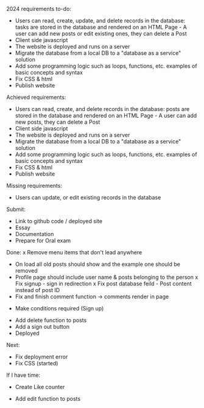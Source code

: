 2024 requirements to-do:
- Users can read, create, update, and delete records in the database: tasks are stored in the database and rendered on an HTML Page - A user can add new posts or edit existing ones, they can delete a Post
- Client side javascript
- The website is deployed and runs on a server
- Migrate the database from a local DB to a "database as a service" solution
- Add some programming logic such as loops, functions, etc. examples of basic concepts and syntax
- Fix CSS & html
- Publish website

Achieved requirements:
- Users can read, create, and delete records in the database: posts are stored in the database and rendered on an HTML Page - A user can add new posts, they can delete a Post
- Client side javascript
- The website is deployed and runs on a server
- Migrate the database from a local DB to a "database as a service" solution
- Add some programming logic such as loops, functions, etc. examples of basic concepts and syntax
- Fix CSS & html
- Publish website

Missing requirements:
- Users can update, or edit existing records in the database

Submit: 
- Link to github code / deployed site
- Essay
- Documentation
- Prepare for Oral exam


Done:
x Remove menu items that don't lead anywhere
- On load all old posts should show and the example one should be removed
- Profile page should include user name & posts belonging to the person
x Fix signup - sign in redirection
x Fix post database feild - Post content instead of post ID
- Fix and finish comment function -> comments render in page
+ Make conditions required (Sign up)
- Add delete function to posts
- Add a sign out button
- Deployed

Next:
- Fix deployment error
- Fix CSS (started)

If I have time:
+ Create Like counter
- Add edit function to posts